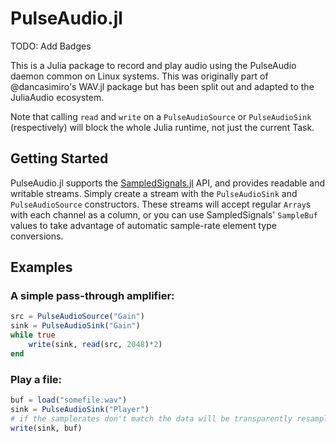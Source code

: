 PulseAudio.jl
=============

TODO: Add Badges

This is a Julia package to record and play audio using the PulseAudio daemon common on Linux systems. This was originally part of @dancasimiro's WAV.jl package but has been split out and adapted to the JuliaAudio ecosystem.

Note that calling `read` and `write` on a `PulseAudioSource` or `PulseAudioSink` (respectively) will block the whole Julia runtime, not just the current Task.

Getting Started
---------------

PulseAudio.jl supports the [SampledSignals.jl](https://github.com/JuliaAudio/SampledSignals.jl) API, and provides readable and writable streams. Simply create a stream with the `PulseAudioSink` and `PulseAudioSource` constructors. These streams will accept regular `Array`s with each channel as a column, or you can use SampledSignals' `SampleBuf` values to take advantage of automatic sample-rate element type conversions.

Examples
--------

### A simple pass-through amplifier:

```julia
src = PulseAudioSource("Gain")
sink = PulseAudioSink("Gain")
while true
    write(sink, read(src, 2048)*2)
end
```

### Play a file:

```julia
buf = load("somefile.wav")
sink = PulseAudioSink("Player")
# if the samplerates don't match the data will be transparently resampled
write(sink, buf)
```
